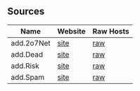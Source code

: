 ## Sources

| Name          | Website                                           | Raw Hosts                                                                     |
| ------------- | ------------------------------------------------- | ----------------------------------------------------------------------------- |        
| add.2o7Net    | [site](https://github.com/FadeMind/hosts.extras)  | [raw](https://github.com/FadeMind/hosts.extras/blob/master/add.2o7Net/hosts)  |
| add.Dead      | [site](https://github.com/FadeMind/hosts.extras)  | [raw](https://github.com/FadeMind/hosts.extras/blob/master/add.Dead/hosts)    |
| add.Risk      | [site](https://github.com/FadeMind/hosts.extras)  | [raw](https://github.com/FadeMind/hosts.extras/blob/master/add.Risk/hosts)    | 
| add.Spam      | [site](https://github.com/FadeMind/hosts.extras)  | [raw](https://github.com/FadeMind/hosts.extras/blob/master/add.Spam/hosts)    |
